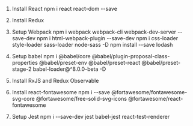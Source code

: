 1. Install React
npm i react react-dom --save

2. Install Redux

3. Setup Webpack
npm i webpack webpack-cli webpack-dev-server --save-dev
npm i html-webpack-plugin --save-dev
npm i css-loader style-loader sass-loader node-sass -D
npm install --save lodash

4. Setup babel
npm i @babel/core @babel/plugin-proposal-class-properties @babel/preset-env @babel/preset-react @babel/preset-stage-2 babel-loader@^8.0.0-beta -D

5. Install RxJS and Redux Observable

6. Install react-fontawesome
 npm i --save @fortawesome/fontawesome-svg-core @fortawesome/free-solid-svg-icons @fortawesome/react-fontawesome

 7. Setup Jest
 npm i --save-dev jest babel-jest react-test-renderer
